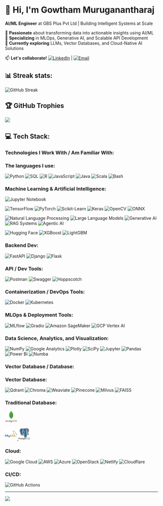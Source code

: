 # 👋 Hi, I'm Gowtham Muruganantharaj  
**AI/ML Engineer** at GBS Plus Pvt Ltd | Building Intelligent Systems at Scale  

🔹 **Passionate** about transforming data into actionable insights using AI/ML  
🔹 **Specializing** in MLOps, Generative AI, and Scalable API Development  
🔹 **Currently exploring** LLMs, Vector Databases, and Cloud-Native AI Solutions  

📫 **Let's collaborate!** [![LinkedIn](https://img.shields.io/badge/LinkedIn-0A66C2?style=for-the-badge&logo=linkedin&logoColor=white)](https://www.linkedin.com/in/gowtham-muruganantharaj-7532b820b) | [![Email](https://img.shields.io/badge/Email-D14836?style=for-the-badge&logo=gmail&logoColor=white)](mailto:gowthamfutureai@gmail.com)


## 📊 Streak stats:
![GitHub Streak](https://streak-stats.demolab.com/?user=gowthambalan&theme=radical)

<!-- ![GitHub Stats](https://github-readme-stats.vercel.app/api?username=gowthambalan&show_icons=true&hide_title=true&count_private=true&theme=radical) -->



## 🏆 GitHub Trophies
![](https://github-profile-trophy.vercel.app/?username=gowthambalan&theme=radical&no-frame=true&no-bg=true&margin-w=40)

## 💻 Tech Stack:
### Technologies I Work With / Am Familiar With:


### The languages I use:


![Python](https://img.shields.io/badge/python-3670A0?style=for-the-badge&logo=python&logoColor=ffdd54)
![SQL](https://img.shields.io/badge/sql-%2307405e.svg?style=for-the-badge&logo=amazon-dynamodb&logoColor=white)
![R](https://img.shields.io/badge/r-%23276DC3.svg?style=for-the-badge&logo=r&logoColor=white)
![JavaScript](https://img.shields.io/badge/javascript-%23323330.svg?style=for-the-badge&logo=javascript&logoColor=%23F7DF1E)
![Java](https://img.shields.io/badge/java-%23ED8B00.svg?style=for-the-badge&logo=java&logoColor=white)
![Scala](https://img.shields.io/badge/scala-%23DC322F.svg?style=for-the-badge&logo=scala&logoColor=white)
![Bash](https://img.shields.io/badge/bash-%23121011.svg?style=for-the-badge&logo=gnu-bash&logoColor=white)



<h3 align="left">Machine Learning & Artificial Intelligence:</h3>


![Jupyter Notebook](https://img.shields.io/badge/Jupyter-Notebook-F37626?style=for-the-badge&logo=jupyter)

![TensorFlow](https://img.shields.io/badge/TensorFlow-%23FF6F00.svg?style=for-the-badge&logo=tensorflow&logoColor=white)
![PyTorch](https://img.shields.io/badge/PyTorch-%23EE4C2C.svg?style=for-the-badge&logo=pytorch&logoColor=white)
![Scikit-Learn](https://img.shields.io/badge/scikit_learn-%23F7931E.svg?style=for-the-badge&logo=scikit-learn&logoColor=white)
![Keras](https://img.shields.io/badge/Keras-%23D00000.svg?style=for-the-badge&logo=keras&logoColor=white)
![OpenCV](https://img.shields.io/badge/OpenCV-%23FFFFFF.svg?style=for-the-badge&logo=opencv&logoColor=black)
![ONNX](https://img.shields.io/badge/ONNX-%230077B5.svg?style=for-the-badge&logo=onnx&logoColor=white)

![Natural Language Processing](https://img.shields.io/badge/NLP-Language_AI-F7DC6F?style=for-the-badge)
![Large Language Models](https://img.shields.io/badge/LLM-Large_Language_Models-FF6B6B?style=for-the-badge)
![Generative AI](https://img.shields.io/badge/Generative_AI-Creative_Models-96CEB4?style=for-the-badge)
![RAG Systems](https://img.shields.io/badge/RAG-Retrieval_Augmented_Generation-4ECDC4?style=for-the-badge)
![Agentic AI](https://img.shields.io/badge/Agentic_AI-Autonomous_Systems-45B7D1?style=for-the-badge)

![Hugging Face](https://img.shields.io/badge/HuggingFace-%23FFD21F.svg?style=for-the-badge&logo=huggingface&logoColor=black)
![XGBoost](https://img.shields.io/badge/XGBoost-%230C55A5.svg?style=for-the-badge&logo=xgboost&logoColor=white)
![LightGBM](https://img.shields.io/badge/LightGBM-%23137A43.svg?style=for-the-badge&logo=lightgbm&logoColor=white)



<h3 align="left">Backend Dev:</h3>


![FastAPI](https://img.shields.io/badge/FastAPI-005571?style=for-the-badge&logo=fastapi)
![Django](https://img.shields.io/badge/django-%23092E20.svg?style=for-the-badge&logo=django&logoColor=white)
![Flask](https://img.shields.io/badge/Flask-%23000000.svg?style=for-the-badge&logo=flask&logoColor=white)

### API / Dev Tools:

![Postman](https://img.shields.io/badge/Postman-FF6C37?style=for-the-badge&logo=postman&logoColor=white)
![Swagger](https://img.shields.io/badge/Swagger-85EA2D?style=for-the-badge&logo=swagger&logoColor=black)
![Hoppscotch](https://img.shields.io/badge/Hoppscotch-34495E?style=for-the-badge&logo=hoppscotch&logoColor=white)


### Containerization / DevOps Tools:

![Docker](https://img.shields.io/badge/Docker-2496ED?style=for-the-badge&logo=docker&logoColor=white)
![Kubernetes](https://img.shields.io/badge/Kubernetes-326CE5?style=for-the-badge&logo=kubernetes&logoColor=white)



<h3 align="left">MLOps & Deployment Tools:</h3>


![MLflow](https://img.shields.io/badge/MLflow-%23010243.svg?style=for-the-badge&logo=mlflow&logoColor=white)
![Gradio](https://img.shields.io/badge/Gradio-%2300bfff.svg?style=for-the-badge&logo=gradio&logoColor=white)
![Amazon SageMaker](https://img.shields.io/badge/Amazon_SageMaker-%23232F3E.svg?style=for-the-badge&logo=amazon-aws&logoColor=white)
![GCP Vertex AI](https://img.shields.io/badge/Vertex_AI-%234285F4.svg?style=for-the-badge&logo=google-cloud&logoColor=white)


<h3 align="left">Data Science, Analytics, and Visualization:</h3>


![NumPy](https://img.shields.io/badge/numpy-%23013243.svg?style=for-the-badge&logo=numpy&logoColor=white) ![Google Analytics](https://img.shields.io/badge/google_analytics-%23FF9900.svg?style=for-the-badge&logo=googleanalytics&logoColor=white)
![Plotly](https://img.shields.io/badge/Plotly-%233F4F75.svg?style=for-the-badge&logo=plotly&logoColor=white) ![SciPy](https://img.shields.io/badge/SciPy-%230C55A5.svg?style=for-the-badge&logo=scipy&logoColor=%white) ![Jupyter](https://img.shields.io/badge/jupyter-%23FF6F00.svg?style=for-the-badge&logo=jupyter&logoColor=white) ![Pandas](https://img.shields.io/badge/pandas-%23150458.svg?style=for-the-badge&logo=pandas&logoColor=white)![Power Bi](https://img.shields.io/badge/power_bi-F2C811?style=for-the-badge&logo=powerbi&logoColor=black)
![Numba](https://img.shields.io/badge/Numba-%232081E2.svg?style=for-the-badge&logo=numba&logoColor=white)



<h3 align="left">Vector Database / Database:</h3>

### Vector Database:

![Qdrant](https://img.shields.io/badge/Qdrant-Vector_DB-3B82F6?style=for-the-badge&logo=qdrant&logoColor=white)
![Chroma](https://img.shields.io/badge/Chroma-Vector_DB-10B981?style=for-the-badge&logo=chroma&logoColor=white)
![Weaviate](https://img.shields.io/badge/Weaviate-Vector_DB-7C3AED?style=for-the-badge&logo=weaviate&logoColor=white)
![Pinecone](https://img.shields.io/badge/Pinecone-Vector_DB-FF6B6B?style=for-the-badge&logo=pinecone&logoColor=white)
![Milvus](https://img.shields.io/badge/Milvus-Vector_DB-00D1B2?style=for-the-badge&logo=milvus&logoColor=white)
![FAISS](https://img.shields.io/badge/FAISS-Vector_DB-667EEA?style=for-the-badge&logo=faiss&logoColor=white)

### Traditional Database:

<p align="left"> <a href="https://www.mongodb.com/" target="_blank" rel="noreferrer"> <img src="https://raw.githubusercontent.com/devicons/devicon/master/icons/mongodb/mongodb-original-wordmark.svg" alt="mongodb" width="40" height="40"/> </a> 

<a href="https://www.mysql.com/" target="_blank" rel="noreferrer"> <img src="https://raw.githubusercontent.com/devicons/devicon/master/icons/mysql/mysql-original-wordmark.svg" alt="mysql" width="40" height="40"/> </a> 
<a href="https://www.postgresql.org" target="_blank" rel="noreferrer"> <img src="https://raw.githubusercontent.com/devicons/devicon/master/icons/postgresql/postgresql-original-wordmark.svg" alt="postgresql" width="40" height="40"/> </a>


### Cloud:

![Google Cloud](https://img.shields.io/badge/GoogleCloud-%234285F4.svg?style=for-the-badge&logo=google-cloud&logoColor=white)  ![AWS](https://img.shields.io/badge/AWS-%23FF9900.svg?style=for-the-badge&logo=amazon-aws&logoColor=white) ![Azure](https://img.shields.io/badge/azure-%230072C6.svg?style=for-the-badge&logo=azure-devops&logoColor=white)  ![OpenStack](https://img.shields.io/badge/Oracle-F80000?style=for-the-badge&logo=oracle&logoColor=white) ![Netlify](https://img.shields.io/badge/netlify-%23000000.svg?style=for-the-badge&logo=netlify&logoColor=#00C7B7)  ![Cloudflare](https://img.shields.io/badge/Cloudflare-F38020?style=for-the-badge&logo=Cloudflare&logoColor=white) 



<h3 align="left">CI/CD:</h3>

![GitHub Actions](https://img.shields.io/badge/github%20actions-%232671E5.svg?style=for-the-badge&logo=githubactions&logoColor=white)





---
[![](https://visitcount.itsvg.in/api?id=gowtham&icon=0&color=0)](https://visitcount.itsvg.in)


